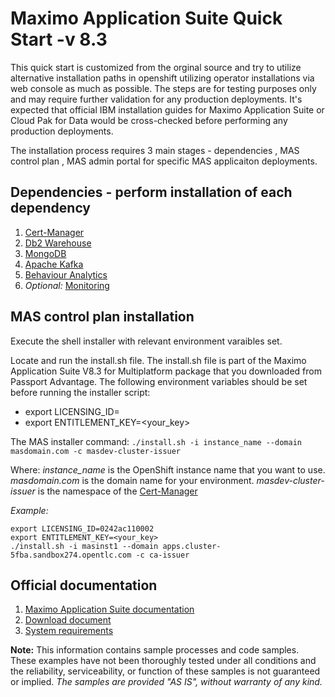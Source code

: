 # Maximo Application Suite Quick Start -v 8.3
This quick start is customized from the orginal source and try to utilize alternative installation paths in openshift utilizing operator installations via web console as much as possible. The steps are for testing purposes only and may require further validation for any production deployments. It's expected that official IBM installation guides for Maximo Application Suite or Cloud Pak for Data would be cross-checked before performing any production deployments. 

The installation process requires 3 main stages - dependencies , MAS control plan , MAS admin portal for specific MAS applicaiton deployments. 

## Dependencies - perform installation of each dependency 
1. [Cert-Manager](cert-manager/README.md)
2. [Db2 Warehouse](db2w/README.md)
3. [MongoDB](mongodb/README.md)
4. [Apache Kafka](kafka/README.md)
5. [Behaviour Analytics](analytics/README.md)
6. *Optional:* [Monitoring](monitoring/README.md)

## MAS control plan installation
Execute the shell installer with relevant environment varaibles set. 

Locate and run the install.sh file.
The install.sh file is part of the Maximo Application Suite V8.3 for Multiplatform package that you downloaded from Passport Advantage.
The following environment variables should be set before running the installer script:
- export LICENSING_ID=<your existing licence HostID>
- export ENTITLEMENT_KEY=<your_key>

The MAS installer command:
`./install.sh -i instance_name --domain masdomain.com -c masdev-cluster-issuer`

Where:
*instance_name* is the OpenShift instance name that you want to use.
*masdomain.com* is the domain name for your environment.
*masdev-cluster-issuer* is the namespace of the [Cert-Manager](cert-manager/README.md)

*Example:*

```
export LICENSING_ID=0242ac110002
export ENTITLEMENT_KEY=<your_key>
./install.sh -i masinst1 --domain apps.cluster-5fba.sandbox274.opentlc.com -c ca-issuer
```


## Official documentation
1. [Maximo Application Suite documentation](https://www.ibm.com/support/knowledgecenter/SSQR84_current/iot/kc_welcome_mas.html)
2. [Download document](https://www.ibm.com/support/pages/node/5694195)
3. [System requirements](https://www.ibm.com/support/pages/ibm-maximo-application-suite-system-requirements)

**Note:** This information contains sample processes and code samples. These examples have not been thoroughly tested under all conditions and the reliability, serviceability, or function of these samples is not guaranteed or implied. *The samples are provided "AS IS", without warranty of any kind.*
